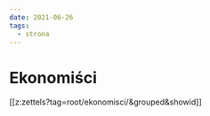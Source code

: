 ```yaml
---
date: 2021-06-26
tags:
  - strona
---
```


# Ekonomiści

[[z:zettels?tag=root/ekonomisci/&grouped&showid]]
